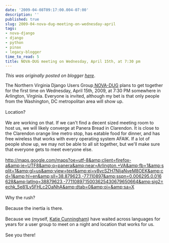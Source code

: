 ```yaml
---
date: '2009-04-08T09:17:00.004-07:00'
description: ''
published: true
slug: 2009-04-nova-dug-meeting-on-wednesday-april
tags:
- nova-django
- django
- python
- pinax
- legacy-blogger
time_to_read: 5
title: NOVA-DUG meeting on Wednesday, April 15th, at 7:30 pm
---
```


*This was originally posted on blogger [here](https://pydanny.blogspot.com/2009/04/nova-dug-meeting-on-wednesday-april.html)*.

The Northern Virginia Django Users Group<a href="http://groups.google.com/group/NOVA-DUG"> NOVA-DUG</a> plans to get together for the first time on Wednesday, April 15th, 2009, at 7:30 PM somewhere in Arlington, Virginia. Everyone is invited, although my bet is that only people from the Washington, DC metropolitan area will show up.<br /><br />Location?<br /><br />We are working on that. If we can't find a decent sized meeting room to host us, we will likely converge at Panera Bread in Clarendon. It is close to the Clarendon orange line metro stop, has eatable food for dinner, and has free wireless that works with every operating system AFAIK. If a lot of people show up, we may not be able to all sit together, but we'll make sure that everyone gets to meet everyone else.<br /><br /><a href="http://maps.google.com/maps?oe=utf-8&amp;client=firefox-a&amp;ie=UTF8&amp;q=panera&amp;near=Arlington,+VA&amp;fb=1&amp;split=1&amp;gl=us&amp;view=text&amp;ei=v8vcSZH7NIjaNveM8OEK&amp;cd=1&amp;hl=en&amp;sll=38.879623,-77.110897&amp;sspn=0.006295,0.016628&amp;latlng=38879623,-77110897,15003625430679650664&amp;sig2=echk_5e81Ly5FHLc2OaNhA&amp;dtab=0&amp;oi=&amp;sa=X" target="_blank">http://maps.google.com/maps?oe=utf-8&amp;client=firefox-a&amp;ie=UTF8&amp;q=panera&amp;near=Arlington,+VA&amp;fb=1&amp;split=1&amp;gl=us&amp;view=text&amp;ei=v8vcSZH7NIjaNveM8OEK&amp;cd=1&amp;hl=en&amp;sll=38.879623,-77.110897&amp;sspn=0.006295,0.016628&amp;latlng=38879623,-77110897,15003625430679650664&amp;sig2=echk_5e81Ly5FHLc2OaNhA&amp;dtab=0&amp;oi=&amp;sa=X</a><br /><br />Why the rush?<br /><br />Because the inertia is there.<br /><br />Because we (myself, <a href="http://elephantangelchild.blogspot.com/">Katie Cunningham</a>) have waited across languages for years for a user group to meet on a night and location that works for us.<br /><br />See you there!<br /><a href="http://pydanny.blogspot.com/" target="_blank"></a>